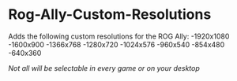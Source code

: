 # Rog-Ally-Custom-Resolutions

Adds the following custom resolutions for the ROG Ally:
-1920x1080
-1600x900
-1366x768
-1280x720
-1024x576
-960x540
-854x480
-640x360

_Not all will be selectable in every game or on your desktop_
